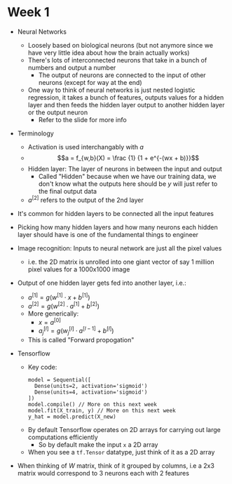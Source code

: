 # Week 1

- Neural Networks
  - Loosely based on biological neurons (but not anymore since we have very little idea about how the brain actually works)
  - There's lots of interconnected neurons that take in a bunch of numbers and output a number
    - The output of neurons are connected to the input of other neurons (except for way at the end)
  - One way to think of neural networks is just nested logistic regression, it takes a bunch of features, outputs values for a hidden layer and then feeds the hidden layer output to another hidden layer or the output neuron
    - Refer to the slide for more info
- Terminology
  - Activation is used interchangably with $a$
  - $$a = f_{w,b}(X) = \frac {1} {1 + e^{-(wx + b)}}$$
  - Hidden layer: The layer of neurons in between the input and output
    - Called "Hidden" because when we have our training data, we don't know what the outputs here should be $y$ will just refer to the final output data
  - $a^{[2]}$ refers to the output of the 2nd layer

- It's common for hidden layers to be connected all the input features
- Picking how many hidden layers and how many neurons each hidden layer should have is one of the fundamental things to engineer
- Image recognition: Inputs to neural network are just all the pixel values
  - i.e. the 2D matrix is unrolled into one giant vector of say 1 million pixel values for a 1000x1000 image
- Output of one hidden layer gets fed into another layer, i.e.:
  - $a^{[1]} = g(w^{[1]} \cdot x + b^{[1]})$
  - $a^{[2]} = g(w^{[2]} \cdot a^{[1]} + b^{[2]})$
  - More generically:
    - $x = a^{[0]}$
    - $a_j^{[l]} = g(w_j^{[l]} \cdot a^{[l - 1]} + b^{[l]})$
  - This is called "Forward propogation"

- Tensorflow
  - Key code:
    ```
    model = Sequential([
      Dense(units=2, activation='sigmoid')
      Dense(units=4, activation='sigmoid')
    ])
    model.compile() // More on this next week
    model.fit(X_train, y) // More on this next week
    y_hat = model.predict(X_new)
    ```
  - By default Tensorflow operates on 2D arrays for carrying out large computations efficiently
    - So by default make the input `x` a 2D array
  - When you see a `tf.Tensor` datatype, just think of it as a 2D array

- When thinking of $W$ matrix, think of it grouped by columns, i.e a 2x3 matrix would correspond to 3 neurons each with 2 features
